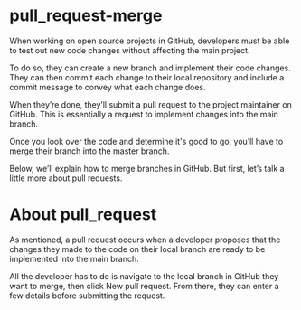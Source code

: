 # pull_request-merge

When working on open source projects in GitHub, developers must be able to test out new code changes without affecting the main project.

To do so, they can create a new branch and implement their code changes. They can then commit each change to their local repository and include a commit message to convey what each change does.

When they’re done, they’ll submit a pull request to the project maintainer on GitHub. This is essentially a request to implement changes into the main branch.

Once you look over the code and determine it's good to go, you’ll have to merge their branch into the master branch.

Below, we’ll explain how to merge branches in GitHub. But first, let’s talk a little more about pull requests.

# About pull_request

As mentioned, a pull request occurs when a developer proposes that the changes they made to the code on their local branch are ready to be implemented into the main branch.

All the developer has to do is navigate to the local branch in GitHub they want to merge, then click New pull request. From there, they can enter a few details before submitting the request.
